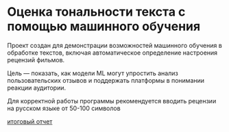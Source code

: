 # Оценка тональности текста с помощью машинного обучения
Проект создан для демонстрации возможностей машинного обучения в обработке текстов, включая автоматическое определение настроения рецензий фильмов. 

Цель — показать, как модели ML могут упростить анализ пользовательских отзывов и поддержать платформы в понимании реакции аудитории.

Для корректной работы программы рекомендуется вводить рецензии на русском языке от 50-100 символов

[итоговый отчет](rating-reviews-movie/Итоговый_отчет.ipynb)
